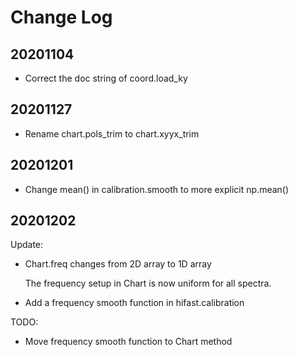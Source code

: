 # Change Log

## 20201104

- Correct the doc string of coord.load_ky

## 20201127

- Rename chart.pols_trim to chart.xyyx_trim

## 20201201

- Change mean() in calibration.smooth to more explicit np.mean()

## 20201202

Update:

- Chart.freq changes from 2D array to 1D array
  
  The frequency setup in Chart is now uniform for all spectra.

- Add a frequency smooth function in hifast.calibration

TODO:

- Move frequency smooth function to Chart method

